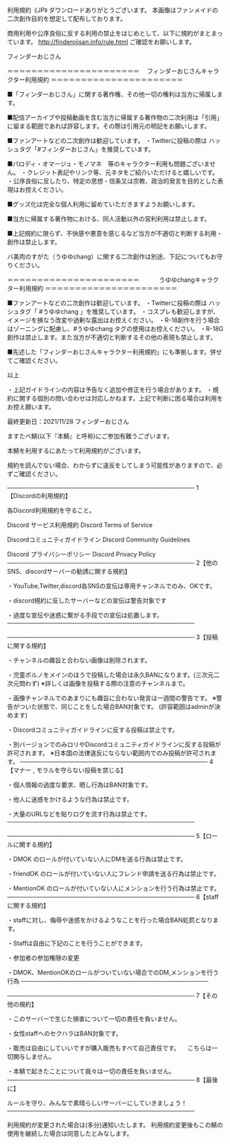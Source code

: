 利用規約《JP》
ダウンロードありがとうございます。
本画像はファンメイドの二次創作目的を想定して配布しております。

商用利用や公序良俗に反する利用の禁止をはじめとして、以下に規約がまとまっています。
http://finderojisan.info/rule.html
ご確認をお願いします。

フィンダーおじさん


＝＝＝＝＝＝＝＝＝＝＝＝＝＝＝＝＝＝＝＝＝＝
　フィンダーおじさんキャラクター利用規約
＝＝＝＝＝＝＝＝＝＝＝＝＝＝＝＝＝＝＝＝＝＝

■「フィンダーおじさん」に関する著作権、その他一切の権利は当方に帰属します。

■配信アーカイブや投稿動画を含む当方に帰属する著作物の二次利用は「引用」に留まる範囲であれば許容します。その際は引用元の明記をお願いします。

■ファンアートなどの二次創作は歓迎しています。
・Twitterに投稿の際は ハッシュタグ「#フィンダーおじさん」を推奨しています。

■パロディ・オマージュ・モノマネ　等のキャラクター利用も問題ございません。
・クレジット表記やリンク等、元ネタをご紹介いただけると嬉しいです。
・公序良俗に反したり、特定の思想・信条又は宗教、政治的発言を目的とした表現はお控えください。

■グッズ化は完全な個人利用に留めていただきますようお願いします。

■当方に帰属する著作物における、同人活動以外の営利利用は禁止します。

■上記規約に限らず、不快感や悪意を感じるなど当方が不適切と判断する利用・創作は禁止します。

バ美肉のすがた（うゆゆchang）に関する二次創作は別途、下記についてもお守りください。


＝＝＝＝＝＝＝＝＝＝＝＝＝＝＝＝＝＝＝＝＝＝
　　　うゆゆchangキャラクター利用規約
＝＝＝＝＝＝＝＝＝＝＝＝＝＝＝＝＝＝＝＝＝＝

■ファンアートなどの二次創作は歓迎しています。
・Twitterに投稿の際は ハッシュタグ「 #うゆゆchang 」を推奨しています。
・コスプレも歓迎しますが、イメージを損なう改変や過剰な露出はお控えください。
・R-18創作を行う場合はゾーニングに配慮し、#うゆゆchang タグの使用はお控えください。
・R-18G創作は禁止します。また当方が不適切と判断するその他の表現も禁止します。

■先述した「フィンダーおじさんキャラクター利用規約」にも準拠します。併せてご確認ください。

以上


・上記ガイドラインの内容は予告なく追加や修正を行う場合があります。
・規約に関する個別の問い合わせは対応しかねます。上記で判断に困る場合は利用をお控え願います。


最終更新日：2021/11/28
フィンダーおじさん





ますたべ鯖(以下『本鯖』と呼称)にご参加有難うございます。

本鯖を利用するにあたって利用規約がございます。

規約を読んでない場合、わからずに違反をしてしまう可能性がありますので、必ずご確認ください。

────────────────────────────────────────────
1【Discordの利用規約】

各Discord利用規約を守ること。

Discord サービス利用規約
Discord Terms of Service

Discordコミュニティガイドライン
Discord Community Guidelines

Discord プライバシーポリシー
Discord Privacy Policy
────────────────────────────────────────────
2【他のSNS、discordサーバーの勧誘に関する規約】

・YouTube,Twitter,discord各SNSの宣伝は専用チャンネルでのみ、OKです。

・discord規約に反したサーバーなどの宣伝は警告対象です

・過度な宣伝や迷惑に繋がる手段での宣伝は処置します。
────────────────────────────────────────────

────────────────────────────────────────────
3【投稿に関する規約】

・チャンネルの趣旨と合わない画像は削除されます。

・児童ポルノをメインのほうで投稿した場合は永久BANになります。(三次元二次元問わず)
※詳しくは画像を投稿する際の注意のチャンネルまで。

・画像チャンネルでのあまりにも趣旨に合わない発言は一週間の警告です。
※警告がついた状態で、同じことをした場合BAN対象です。
(許容範囲はadminが決めます)

・Discordコミュニティガイドラインに反する投稿は禁止です。

・別バージョンでのみロリやDiscordコミュニティガイドラインに反する投稿が許可されます。
※日本国の法律違反にならない範囲内でのみ投稿が許可されます。
────────────────────────────────────────────
4 【マナー , モラルを守らない投稿を禁じる】

・個人情報の過度な要求、晒し行為はBAN対象です。

・他人に迷惑をかけるような行為は禁止です。

・大量のURLなどを貼りログを流す行為は禁止です。
────────────────────────────────────────────







────────────────────────────────────────────
5【ロールに関する規約】

・DMOK のロールが付いていない人にDMを送る行為は禁止です。

・friendOK のロールが付いていない人にフレンド申請を送る行為は禁止です。

・MentionOK のロールが付いていない人にメンションを行う行為は禁止です。
────────────────────────────────────────────
6【staffに関する規約】

・staffに対し、侮辱や迷惑をかけるようなことを行った場合BAN処罰となります。

・Staffは自由に下記のことを行うことができます。

・参加者の参加権限の変更

・DMOK、MentionOKのロールがついていない場合でのDM,メンションを行う行為
────────────────────────────────────────────










────────────────────────────────────────────
7【その他の規約】

・このサーバーで生じた損害について一切の責任を負いません。

・女性staffへのセクハラはBAN対象です。

・販売は自由にしていいですが購入販売もすべて自己責任です。
　こちらは一切関与しません。

・本鯖で起きたことについて我々は一切の責任を負いません。
────────────────────────────────────────────
8【最後に】

ルールを守り、みんなで素晴らしいサーバーにしていきましょう！
────────────────────────────────────────────

利用規約が変更された場合は(多分)通知いたします。
利用規約変更後もこの鯖の使用を継続した場合は同意したとみなします。